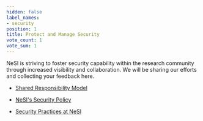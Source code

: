 ```yaml
---
hidden: false
label_names:
- security
position: 1
title: Protect and Manage Security
vote_count: 1
vote_sum: 1
---
```


NeSI is striving to foster security capability within the research community through increased visibility and collaboration. We will be sharing our efforts and collecting your feedback here.

- [Shared Responsibility Model](shared-responsibility.md)

- [NeSI's Security Policy](security-policy.md)

- [Security Practices at NeSI](security-practices/index.md)
